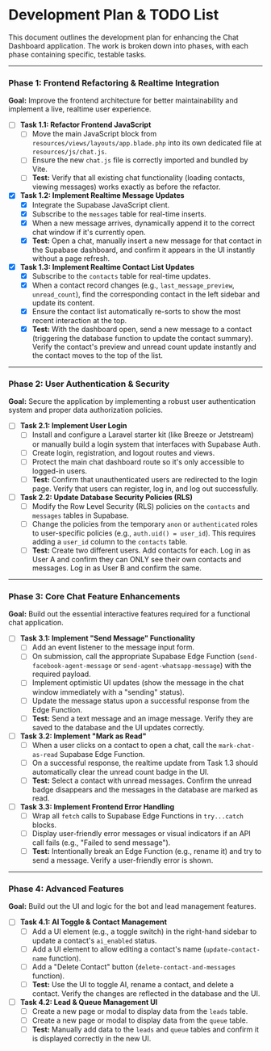 # Development Plan & TODO List

This document outlines the development plan for enhancing the Chat Dashboard application. The work is broken down into phases, with each phase containing specific, testable tasks.

---

### **Phase 1: Frontend Refactoring & Realtime Integration**

**Goal:** Improve the frontend architecture for better maintainability and implement a live, realtime user experience.

- [ ] **Task 1.1: Refactor Frontend JavaScript**
    - [ ] Move the main JavaScript block from `resources/views/layouts/app.blade.php` into its own dedicated file at `resources/js/chat.js`.
    - [ ] Ensure the new `chat.js` file is correctly imported and bundled by Vite.
    - [ ] **Test:** Verify that all existing chat functionality (loading contacts, viewing messages) works exactly as before the refactor.

- [x] **Task 1.2: Implement Realtime Message Updates**
    - [x] Integrate the Supabase JavaScript client.
    - [x] Subscribe to the `messages` table for real-time inserts.
    - [x] When a new message arrives, dynamically append it to the correct chat window if it's currently open.
    - [x] **Test:** Open a chat, manually insert a new message for that contact in the Supabase dashboard, and confirm it appears in the UI instantly without a page refresh.

- [x] **Task 1.3: Implement Realtime Contact List Updates**
    - [x] Subscribe to the `contacts` table for real-time updates.
    - [x] When a contact record changes (e.g., `last_message_preview`, `unread_count`), find the corresponding contact in the left sidebar and update its content.
    - [x] Ensure the contact list automatically re-sorts to show the most recent interaction at the top.
    - [x] **Test:** With the dashboard open, send a new message to a contact (triggering the database function to update the contact summary). Verify the contact's preview and unread count update instantly and the contact moves to the top of the list.

---

### **Phase 2: User Authentication & Security**

**Goal:** Secure the application by implementing a robust user authentication system and proper data authorization policies.

- [ ] **Task 2.1: Implement User Login**
    - [ ] Install and configure a Laravel starter kit (like Breeze or Jetstream) or manually build a login system that interfaces with Supabase Auth.
    - [ ] Create login, registration, and logout routes and views.
    - [ ] Protect the main chat dashboard route so it's only accessible to logged-in users.
    - [ ] **Test:** Confirm that unauthenticated users are redirected to the login page. Verify that users can register, log in, and log out successfully.

- [ ] **Task 2.2: Update Database Security Policies (RLS)**
    - [ ] Modify the Row Level Security (RLS) policies on the `contacts` and `messages` tables in Supabase.
    - [ ] Change the policies from the temporary `anon` or `authenticated` roles to user-specific policies (e.g., `auth.uid() = user_id`). This requires adding a `user_id` column to the `contacts` table.
    - [ ] **Test:** Create two different users. Add contacts for each. Log in as User A and confirm they can ONLY see their own contacts and messages. Log in as User B and confirm the same.

---

### **Phase 3: Core Chat Feature Enhancements**

**Goal:** Build out the essential interactive features required for a functional chat application.

- [ ] **Task 3.1: Implement "Send Message" Functionality**
    - [ ] Add an event listener to the message input form.
    - [ ] On submission, call the appropriate Supabase Edge Function (`send-facebook-agent-message` or `send-agent-whatsapp-message`) with the required payload.
    - [ ] Implement optimistic UI updates (show the message in the chat window immediately with a "sending" status).
    - [ ] Update the message status upon a successful response from the Edge Function.
    - [ ] **Test:** Send a text message and an image message. Verify they are saved to the database and the UI updates correctly.

- [ ] **Task 3.2: Implement "Mark as Read"**
    - [ ] When a user clicks on a contact to open a chat, call the `mark-chat-as-read` Supabase Edge Function.
    - [ ] On a successful response, the realtime update from Task 1.3 should automatically clear the unread count badge in the UI.
    - [ ] **Test:** Select a contact with unread messages. Confirm the unread badge disappears and the messages in the database are marked as read.

- [ ] **Task 3.3: Implement Frontend Error Handling**
    - [ ] Wrap all `fetch` calls to Supabase Edge Functions in `try...catch` blocks.
    - [ ] Display user-friendly error messages or visual indicators if an API call fails (e.g., "Failed to send message").
    - [ ] **Test:** Intentionally break an Edge Function (e.g., rename it) and try to send a message. Verify a user-friendly error is shown.

---

### **Phase 4: Advanced Features**

**Goal:** Build out the UI and logic for the bot and lead management features.

- [ ] **Task 4.1: AI Toggle & Contact Management**
    - [ ] Add a UI element (e.g., a toggle switch) in the right-hand sidebar to update a contact's `ai_enabled` status.
    - [ ] Add a UI element to allow editing a contact's name (`update-contact-name` function).
    - [ ] Add a "Delete Contact" button (`delete-contact-and-messages` function).
    - [ ] **Test:** Use the UI to toggle AI, rename a contact, and delete a contact. Verify the changes are reflected in the database and the UI.

- [ ] **Task 4.2: Lead & Queue Management UI**
    - [ ] Create a new page or modal to display data from the `leads` table.
    - [ ] Create a new page or modal to display data from the `queue` table.
    - [ ] **Test:** Manually add data to the `leads` and `queue` tables and confirm it is displayed correctly in the new UI.
